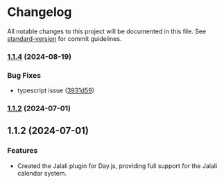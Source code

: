 # Changelog

All notable changes to this project will be documented in this file. See [standard-version](https://github.com/conventional-changelog/standard-version) for commit guidelines.

### [1.1.4](https://github.com/sssajjad007/jalali-plugin-dayjs/compare/v1.1.3...v1.1.4) (2024-08-19)

### Bug Fixes

* typescript issue ([3931d59](https://github.com/sssajjad007/jalali-plugin-dayjs/commit/3931d59))

### [1.1.2](https://github.com/sssajjad007/jalali-plugin-dayjs/compare/v1.1.1...v1.1.2) (2024-07-01)

## 1.1.2 (2024-07-01)


### Features

* Created the Jalali plugin for Day.js, providing full support for the Jalali calendar system.
